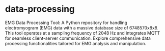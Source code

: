 # data-processing
EMG Data Processing Tool: A Python repository for handling electromyogram (EMG) data with a massive database size of 6748570x8x8. This tool operates at a sampling frequency of 2048 Hz and integrates MQTT for seamless client-server communication. Explore comprehensive data processing functionalities tailored for EMG analysis and manipulation.
